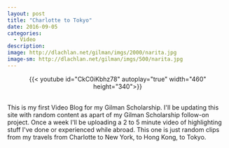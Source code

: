 ```yaml
---
layout: post
title: "Charlotte to Tokyo"
date: 2016-09-05
categories:
  - Video
description: 
image: http://dlachlan.net/gilman/imgs/2000/narita.jpg
image-sm: http://dlachlan.net/gilman/imgs/500/narita.jpg
---
```

<center>
{{< youtube id="CkC0iKbhz78" autoplay="true" width="460" height="340">}}
</center>

<br>

<p>This is my first Video Blog for my Gilman Scholarship. I'll be updating this site with random content as apart of my Gilman Scholarship follow-on project. Once a week I'll be uploading a 2 to 5 minute video of highlighting stuff I've done or experienced while abroad. This one is just random clips from my travels from Charlotte to New York, to Hong Kong, to Tokyo.</p> 

<br><br>
